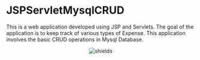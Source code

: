 # JSPServletMysqlCRUD
This is a web application developed using JSP and Servlets. The goal of the application is to keep track of various types of Expense. This application involves the basic CRUD operations in Mysql Database.
<p align="center"><img src="https://img.shields.io/badge/License-MIT-green" alt="shields"></p>
